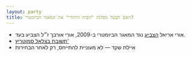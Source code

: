 ```yaml
---
layout: party
title: האם תבטל מפלגת "הבית היהודי" את המאגר הביומטרי?
---
```


* <i class="fa fa-bank"></i> אורי אריאל [הצביע](https://oknesset.org/vote/652/) נגד המאגר הביומטרי ב-2009, אורי אורבך ז״ל הצביע בעד.
* <i class="fa fa-envelope"></i> [תשובת בצלאל סמוטריץ'](../docs/smotrich.png)
* <i class="fa fa-phone"></i> איילת שקד &mdash; לא מעוניית להתייחס, רק לאחר הבחירות
